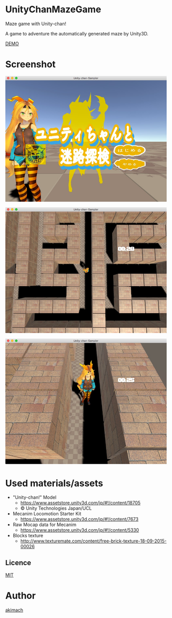 # UnityChanMazeGame

Maze game with Unity-chan!

A game to adventure the automatically generated maze by Unity3D.

[DEMO](https://akimach.github.io/UnityChanMazeGame/)

# Screenshot

![](https://raw.githubusercontent.com/akimach/UnityChanMazeGame/master/screenshot/start.jpg)

![](https://raw.githubusercontent.com/akimach/UnityChanMazeGame/master/screenshot/playing.jpg)

![](https://github.com/akimach/UnityChanMazeGame/blob/master/screenshot/playing2.jpg?raw=true)

# Used materials/assets

* "Unity-chan!" Model
    * https://www.assetstore.unity3d.com/jp/#!/content/18705
    * © Unity Technologies Japan/UCL
* Mecanim Locomotion Starter Kit
    * https://www.assetstore.unity3d.com/jp/#!/content/7673
* Raw Mocap data for Mecanim
    * https://www.assetstore.unity3d.com/jp/#!/content/5330
* Blocks texture
    * http://www.texturemate.com/content/free-brick-texture-18-09-2015-00026

## Licence

[MIT](https://github.com/tcnksm/tool/blob/master/)

# Author

[akimach](https://github.com/akimach)